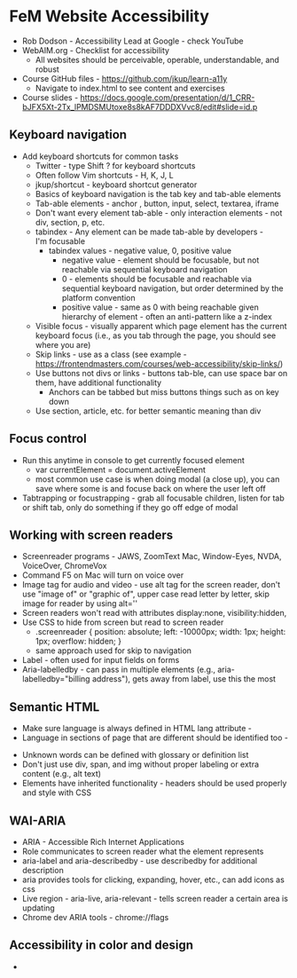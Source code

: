 # FeM Website Accessibility

- Rob Dodson - Accessibility Lead at Google - check YouTube
- WebAIM.org - Checklist for accessibility
  - All websites should be perceivable, operable, understandable, and robust
- Course GitHub files - https://github.com/jkup/learn-a11y
  - Navigate to index.html to see content and exercises
- Course slides - https://docs.google.com/presentation/d/1_CRR-bJFX5Xt-2Tx_lPMDSMUtoxe8s8kAF7DDDXVvc8/edit#slide=id.p

## Keyboard navigation

- Add keyboard shortcuts for common tasks
  - Twitter - type Shift ? for keyboard shortcuts
  - Often follow Vim shortcuts - H, K, J, L
  - jkup/shortcut - keyboard shortcut generator
  - Basics of keyboard navigation is the tab key and tab-able elements
  - Tab-able elements - anchor <a>, button, input, select, textarea, iframe
  - Don't want every element tab-able - only interaction elements - not div, section, p, etc.
  - tabindex - Any element can be made tab-able by developers - <div tabindex="0">I'm focusable</div>
    - tabindex values - negative value, 0, positive value
      - negative value - element should be focusable, but not reachable via sequential keyboard navigation
      - 0 - elements should be focusable and reachable via sequential keyboard navigation, but order determined by the platform convention
      - positive value - same as 0 with being reachable given hierarchy of element - often an anti-pattern like a z-index
  - Visible focus - visually apparent which page element has the current keyboard focus (i.e., as you tab through the page, you should see where you are)
  - Skip links - use as a class (see example - https://frontendmasters.com/courses/web-accessibility/skip-links/)
  - Use buttons not divs or links - buttons tab-ble, can use space bar on them, have additional functionality
    - Anchors can be tabbed but miss buttons things such as on key down
  - Use section, article, etc. for better semantic meaning than div

## Focus control

- Run this anytime in console to get currently focused element
  - var currentElement = document.activeElement
  - most common use case is when doing modal (a close up), you can save where some is and focuse back on where the user left off
- Tabtrapping or focustrapping - grab all focusable children, listen for tab or shift tab, only do something if they go off edge of modal

## Working with screen readers

- Screenreader programs - JAWS, ZoomText Mac, Window-Eyes, NVDA, VoiceOver, ChromeVox
- Command F5 on Mac will turn on voice over
- Image tag for audio and video - use alt tag for the screen reader, don't use "image of" or "graphic of", upper case read letter by letter, skip image for reader by using alt=''
- Screen readers won't read with attributes display:none, visibility:hidden, <input hidden />
- Use CSS to hide from screen but read to screen reader
  - .screenreader { position: absolute; left: -10000px; width: 1px; height: 1px; overflow: hidden; }
  - same approach used for skip to navigation
- Label - often used for input fields on forms
- Aria-labelledby - can pass in multiple elements (e.g., aria-labelledby="billing address"), gets away from label, use this the most

## Semantic HTML

- Make sure language is always defined in HTML lang attribute - <html lang="en">
- Language in sections of page that are different should be identified too - <blockquote lang="es">
- Unknown words can be defined with glossary or definition list
- Don't just use div, span, and img without proper labeling or extra content (e.g., alt text)
- Elements have inherited functionality - headers should be used properly and style with CSS

## WAI-ARIA

- ARIA - Accessible Rich Internet Applications
- Role communicates to screen reader what the element represents
- aria-label and aria-describedby - use describedby for additional description
- aria provides tools for clicking, expanding, hover, etc., can add icons as css
- Live region - aria-live, aria-relevant - tells screen reader a certain area is updating
- Chrome dev ARIA tools - chrome://flags

## Accessibility in color and design

-
